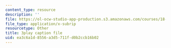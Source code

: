 ```yaml
---
content_type: resource
description: ''
file: https://ol-ocw-studio-app-production.s3.amazonaws.com/courses/18-650-statistics-for-applications-fall-2016/ea3c6a1d8556a3d5711fd0b2ccb16b02_bFZ-0FH5hfs.srt
file_type: application/x-subrip
resourcetype: Other
title: 3play caption file
uid: ea3c6a1d-8556-a3d5-711f-d0b2ccb16b02
---
```

